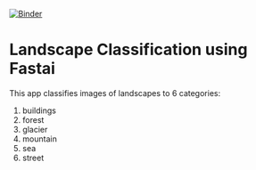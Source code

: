 [![Binder](https://mybinder.org/badge_logo.svg)](https://mybinder.org/v2/gh/saiamrit/fastai-classification-app/HEAD?urlpath=%2Fvoila%2Frender%2Finference.ipynb)
# Landscape Classification using Fastai
This app classifies images of landscapes to 6 categories:
1. buildings
2. forest
3. glacier
4. mountain
5. sea
6. street
